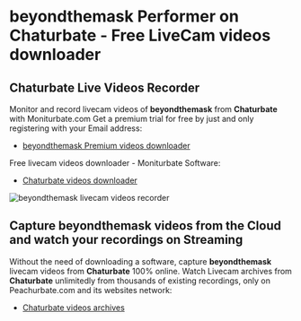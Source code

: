 # beyondthemask Performer on Chaturbate - Free LiveCam videos downloader

## Chaturbate Live Videos Recorder

Monitor and record livecam videos of **beyondthemask** from **Chaturbate** with Moniturbate.com
Get a premium trial for free by just and only registering with your Email address:
* [beyondthemask Premium videos downloader](https://moniturbate.com/request-demo-licence-key.html)

Free livecam videos downloader - Moniturbate Software:
* [Chaturbate videos downloader](https://moniturbate.com/moniturbate-download-software.html)

![beyondthemask livecam videos recorder](https://peachurnet.com/templates/moniturbate-software.png)


## Capture beyondthemask videos from the Cloud and watch your recordings on Streaming

Without the need of downloading a software, capture **beyondthemask** livecam videos from **Chaturbate** 100% online.
Watch Livecam archives from **Chaturbate** unlimitedly from thousands of existing recordings, only on Peachurbate.com and its websites network:
* [Chaturbate videos archives](https://peachurnet.com/)